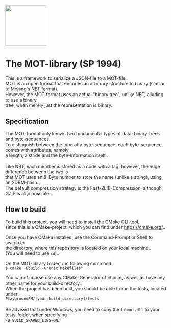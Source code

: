 <p align="left">
  <img src="assets/motex.ico" width="128" height="128">
</p>

# The MOT-library (SP 1994)
This is a framework to serialize a JSON-file to a MOT-file..\
MOT is an open format that encodes an arbitrary structure to binary (similar to Mojang's NBT format)..\
However, the MOT-format uses an actual "binary tree", unlike NBT, alluding to use a binary\
tree, when merely just the representation is binary..

## Specification
The MOT-format only knows two fundamental types of data: binary-trees and byte-sequences..\
To distinguish between the type of a byte-sequence, each byte-sequence comes with attributes, namely\
a length, a stride and the byte-information itself..\
\
Like NBT, each member is stored as a node with a tag; however, the huge difference between the two is\
that MOT uses an 8-Byte number to store the name (unlike a string), using an SDBM-hash..\
The default compression strategy is the Fast-ZLIB-Compression, although, GZIP is also possible..

## How to build
To build this project, you will need to install the CMake CLI-tool,\
since this is a CMake-project, which you can find under https://cmake.org/..

Once you have CMake installed, use the Command-Prompt or Shell to switch to\
the directory, where this repository is located on your local machine..\
(You will need to use ```cd```)..

On the MOT-library folder, run following command:\
```$ cmake -Bbuild -G"Unix Makefiles"```

You can of course use any CMake-Generator of choice, as well as have any other name for your build-directory..\
When the project has been built, you should be able to run the tests, located under\
```PlaygroundPM/[your-build-directory]/tests```\
\
Be advised that under Windows, you need to copy the ```libmot.dll``` to your tests-folder, when specifying\
```-D BUILD_SHARED_LIBS=ON```..
